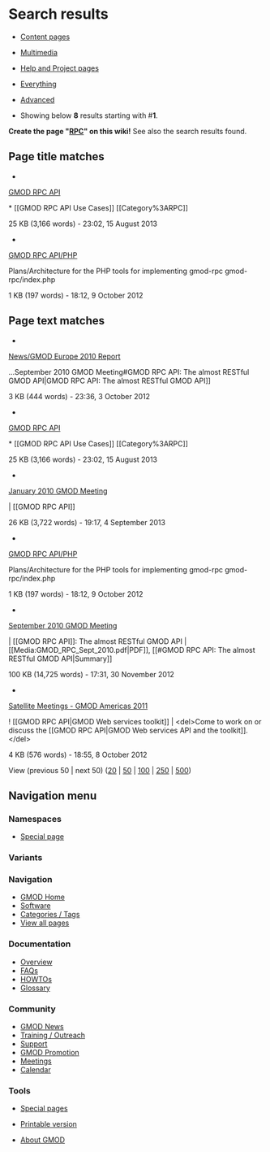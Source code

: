 



<span id="top"></span>




# <span dir="auto">Search results</span>








- [Content
  pages](/mediawiki/index.php?title=Special:Search&search=RPC&fulltext=Search&profile=default "Search in (Main)")
- [Multimedia](/mediawiki/index.php?title=Special:Search&search=RPC&fulltext=Search&profile=images "Search for files")
- [Help and Project
  pages](/mediawiki/index.php?title=Special:Search&search=RPC&fulltext=Search&profile=help "Search in GMOD, Help")
- [Everything](/mediawiki/index.php?title=Special:Search&search=RPC&fulltext=Search&profile=all "Search all of content (including talk pages)")
- [Advanced](/mediawiki/index.php?title=Special:Search&search=RPC&fulltext=Search&profile=advanced "Search in custom namespaces")


- Showing below **8** results starting with \#**1**.



**Create the page
"<a href="/mediawiki/index.php?title=RPC&amp;action=edit&amp;redlink=1"
class="new" title="RPC (page does not exist)">RPC</a>" on this wiki!**
See also the search results found.

## <span id="Page_title_matches" class="mw-headline">Page title matches</span>

- 

  [GMOD RPC API](/wiki/GMOD_RPC_API "GMOD RPC API")

  

  

  \* \[\[GMOD <span class="searchmatch">RPC</span> API Use Cases\]\]
  \[\[Category%3A<span class="searchmatch">RPC</span>\]\]

  

  

  25 KB (3,166 words) - 23:02, 15 August 2013

  

- 

  [GMOD RPC API/PHP](/wiki/GMOD_RPC_API/PHP "GMOD RPC API/PHP")

  

  

  Plans/Architecture for the PHP tools for implementing
  gmod-<span class="searchmatch">rpc</span>
  gmod-<span class="searchmatch">rpc</span>/index.php

  

  

  1 KB (197 words) - 18:12, 9 October 2012

  

## <span id="Page_text_matches" class="mw-headline">Page text matches</span>

- 

  [News/GMOD Europe 2010
  Report](/wiki/News/GMOD_Europe_2010_Report "News/GMOD Europe 2010 Report")

  

  

  ...September 2010 GMOD Meeting#GMOD
  <span class="searchmatch">RPC</span> API: The almost RESTful GMOD
  API\|GMOD <span class="searchmatch">RPC</span> API: The almost RESTful
  GMOD API\]\]

  

  

  3 KB (444 words) - 23:36, 3 October 2012

  

- 

  [GMOD RPC API](/wiki/GMOD_RPC_API "GMOD RPC API")

  

  

  \* \[\[GMOD <span class="searchmatch">RPC</span> API Use Cases\]\]
  \[\[Category%3A<span class="searchmatch">RPC</span>\]\]

  

  

  25 KB (3,166 words) - 23:02, 15 August 2013

  

- 

  [January 2010 GMOD
  Meeting](/wiki/January_2010_GMOD_Meeting "January 2010 GMOD Meeting")

  

  

  \| \[\[GMOD <span class="searchmatch">RPC</span> API\]\]

  

  

  26 KB (3,722 words) - 19:17, 4 September 2013

  

- 

  [GMOD RPC API/PHP](/wiki/GMOD_RPC_API/PHP "GMOD RPC API/PHP")

  

  

  Plans/Architecture for the PHP tools for implementing
  gmod-<span class="searchmatch">rpc</span>
  gmod-<span class="searchmatch">rpc</span>/index.php

  

  

  1 KB (197 words) - 18:12, 9 October 2012

  

- 

  [September 2010 GMOD
  Meeting](/wiki/September_2010_GMOD_Meeting "September 2010 GMOD Meeting")

  

  

  \| \[\[GMOD <span class="searchmatch">RPC</span> API\]\]: The almost
  RESTful GMOD API \| \[\[Media:GMOD_RPC_Sept_2010.pdf\|PDF\]\],
  \[\[#GMOD <span class="searchmatch">RPC</span> API: The almost RESTful
  GMOD API\|Summary\]\]

  

  

  100 KB (14,725 words) - 17:31, 30 November 2012

  

- 

  [Satellite Meetings - GMOD Americas
  2011](/wiki/Satellite_Meetings_-_GMOD_Americas_2011 "Satellite Meetings - GMOD Americas 2011")

  

  

  ! \[\[GMOD <span class="searchmatch">RPC</span> API\|GMOD Web services
  toolkit\]\] \| \<del\>Come to work on or discuss the \[\[GMOD
  <span class="searchmatch">RPC</span> API\|GMOD Web services API and
  the toolkit\]\].\</del\>

  

  

  4 KB (576 words) - 18:55, 8 October 2012

  



View (previous 50 \| next 50) (<a
href="/mediawiki/index.php?title=Special:Search&amp;limit=20&amp;offset=0&amp;profile=default&amp;search=RPC"
class="mw-numlink" title="Show 20 results per page">20</a> \| <a
href="/mediawiki/index.php?title=Special:Search&amp;limit=50&amp;offset=0&amp;profile=default&amp;search=RPC"
class="mw-numlink" title="Show 50 results per page">50</a> \| <a
href="/mediawiki/index.php?title=Special:Search&amp;limit=100&amp;offset=0&amp;profile=default&amp;search=RPC"
class="mw-numlink" title="Show 100 results per page">100</a> \| <a
href="/mediawiki/index.php?title=Special:Search&amp;limit=250&amp;offset=0&amp;profile=default&amp;search=RPC"
class="mw-numlink" title="Show 250 results per page">250</a> \| <a
href="/mediawiki/index.php?title=Special:Search&amp;limit=500&amp;offset=0&amp;profile=default&amp;search=RPC"
class="mw-numlink" title="Show 500 results per page">500</a>)








## Navigation menu



### Namespaces

- <span id="ca-nstab-special">[Special
  page](/wiki/Special%3ASearch/RPC "This is a special page, you cannot edit the page itself")</span>


### 

### Variants[](#)









<a href="/wiki/Main_Page"
style="background-image: url(http://gmod.org/images/GMOD-cogs.png);"
title="Visit the main page"></a>


### Navigation



- <span id="n-GMOD-Home">[GMOD Home](/wiki/Main_Page)</span>
- <span id="n-Software">[Software](/wiki/GMOD_Components)</span>
- <span id="n-Categories-.2F-Tags">[Categories /
  Tags](/wiki/Categories)</span>
- <span id="n-View-all-pages">[View all
  pages](/wiki/Special:AllPages)</span>




### Documentation



- <span id="n-Overview">[Overview](/wiki/Overview)</span>
- <span id="n-FAQs">[FAQs](/wiki/Category%3AFAQ)</span>
- <span id="n-HOWTOs">[HOWTOs](/wiki/Category%3AHOWTO)</span>
- <span id="n-Glossary">[Glossary](/wiki/Glossary)</span>




### Community



- <span id="n-GMOD-News">[GMOD News](/wiki/GMOD_News)</span>
- <span id="n-Training-.2F-Outreach">[Training /
  Outreach](/wiki/Training_and_Outreach)</span>
- <span id="n-Support">[Support](/wiki/Support)</span>
- <span id="n-GMOD-Promotion">[GMOD
  Promotion](/wiki/GMOD_Promotion)</span>
- <span id="n-Meetings">[Meetings](/wiki/Meetings)</span>
- <span id="n-Calendar">[Calendar](/wiki/Calendar)</span>




### Tools



- <span id="t-specialpages"><a href="/wiki/Special%3ASpecialPages" accesskey="q"
  title="A list of all special pages [q]">Special pages</a></span>
- <span id="t-print"><a
  href="/mediawiki/index.php?title=Special%3ASearch/RPC&amp;printable=yes"
  rel="alternate" accesskey="p"
  title="Printable version of this page [p]">Printable version</a></span>





- <span id="footer-places-about">[About
  GMOD](/wiki/GMOD%3AAbout "GMOD%3AAbout")</span>

<!-- -->




